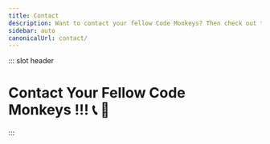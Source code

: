 ```yaml
---
title: Contact
description: Want to contact your fellow Code Monkeys? Then check out these contact methods which include free and open source software with an emphasis on private and secure communication! 📞🐒
sidebar: auto
canonicalUrl: contact/
---
```


::: slot header

# Contact Your Fellow Code <div class="emoji-wrap">Monkeys !!! 📞 🐒</div>

:::

<template>

<div>

<div
  class="contact-card"
>

## Socials 🐵

🔑 Securely message with [Keybase](https://keybase.io/codemonkeystech) - <code class="inline-code-block">codemonkeystech</code>

📨 Join our [Telegram](https://t.me/codemonkeystech) - <code class="inline-code-block">@codemonkeystech</code>

🐸 Let's [Gab](https://gab.com/codemonkeys) - <code class="inline-code-block">@codemonkeys</code>

💡 Speak your mind on [Minds](https://www.minds.com/codemonkeys/) - <code class="inline-code-block">@codemonkeys</code>

🐦 Send a [Tweet](https://twitter.com/codemonkeystech) - <code class="inline-code-block">@codemonkeystech</code>

📧 Reach out via [Email](mailto:support@codemonkeys.tech) - <code class="inline-code-block">support@codemonkeys.tech</code>

<span><vp-icon name="RSS"></vp-icon></span>&nbsp;&nbsp;Subscribe to the [RSS feed](https://codemonkeys.tech/rss.xml)

🦩 J the Code Monkey's npub - <code class="inline-code-block">npub1zn559gr2vwyex2s2mt2s7x5r5ryjeyy0zwy2zx3ckp6ktwpe4p4spgt84e</code>

</div>

<div
  class="contact-card"
>

## Primary PGP Key 🔐

If you know how to use Pretty Good Privacy (PGP), then you can securely communicate with your fellow Code Monkey by using the PGP public key below to send an encrypted message that only I can decrypt.

<code-group>
<code-block title="Fingerprint">
```md
B7E6 FB94 A589 876C CFC2 1E4B 1E07 E75C 19F1 AE0E
```
</code-block>
</code-group>

<div class="pgp-public-key">

:::details PGP Public Key

<div class="copy-btn-wrapper">
    <button class="copy" type="button" v-clipboard:copy="publicKey" v-clipboard:success="onCopy" v-clipboard:error="onError">
      Copy
    </button>
</div>

```md
-----BEGIN PGP PUBLIC KEY BLOCK-----

mQINBGRC03cBEADDn1vVti8bek91JwLh65YNRvF5WRFEAzi8jQaAk55a2JKXvkfW
S1QnP9jZBg/fVCYyi5fopjZqckDAiSjWaIkgZLyEJ4dVeUhw2AoTt8WVgjjC9BI3
6neDCcpz2dHERflBOsR6M0QNUcR/8jzRS7zPUeXWY9VqZIEPanqjbgbU5HwoJvvi
c/zikG3GLGXv3Hm2E2pO03IdOq3Q4y2vDpIptltB5FpTQi/iZzs+Wz2iHQkE3sMK
J8MxubwYkmFoRjbtUHDnoegVHcoFJprdxMnzJYm2TYauneyAKIuSXdBe7pOCxEjO
ikY9gTZ0ldufcfgnO3Harmie4hhuSIYCdLEJc86Yfz6MJVqducf/qjfOfvvJRBja
WQR8eoTGatryQOaRWVqXuSfZb9qRRBbMtPhC4m5FajUBc0l1+YztkQ2UoNKlyTQW
mZ0fshNqhuRb1mxSmUBEMvFxRLuXzyqrAj6dAyEug1vch7PweSMaG4WnY4OZwJcL
DGgBg6p9cFrP9oyp5p+WBepOAHMxLSRgRXYusZH1/IKV1PZXWBqJV1W0Csv5cl6b
/aSnrIU48G0YVYJSUds1LL6atbsuCYtcYMDS4vpCeNxsgpsIDnh22WKtSak8+5Po
MPjx+Ttt5J35D8UGTd668CUtmzp5KEQ48lbTsl3OAq2I8xzJmC8b0Xy9mQARAQAB
tDZKYXkgdGhlIENvZGUgTW9ua2V5IDxqYXl0aGVjb2RlbW9ua2V5Ljd2azdpQHNs
bWFpbC5tZT6JAlQEEwEKAD4WIQS35vuUpYmHbM/CHkseB+dcGfGuDgUCZEkjXAIb
AQUJBaOagAULCQgHAwUVCgkICwUWAgMBAAIeAQIXgAAKCRAeB+dcGfGuDlDeD/9G
2xYbEPam1yHXDXpQOa7q1lTJsStgVo32IH0piNcf0ZQ//K1qrT1P1sdIcfKZqGDM
JgIiht3qctkiR6KwH/QtlpY1+HfjggNWO7Zqol2N2IfZ0mzsHt7MrcN/29mD6LWK
/2+0dr+pf98WhnZsV0eW0FHFl5h1ddGVNph/ibw77cmF1ByR4gtIa9a1znE6UoWH
P61dTkURwOq5/NtHW96Ugp0SQP5C91hoJC2jNJlH2UFqma+tNALJLrSU5Q3df2ly
QZ9hjaLoFqKwiOfSc52+uwH55nvHgYs+MEl4sgkHhOGNZOy2a2rfbaKkv6FLOH/X
FsL5hz9uv/wNNlNFgB8OA0ZqkF0cscTrK/iCeDYadeZioRA+WuMdtE9oMudkxLXW
pp2EgbLCw/cXh2Jy7EoPKvBX6I1JUHQbR6iY4OdQ/JajptXHXlYO1vKi2GCF5nRT
/FRFA5Bu7yd3w3lHdgRr3Feg7Ebcpx97uRsBWPNvQrQh3mCAsYsn1kE+HxCiTwec
vdZTxUgsUK/RYODYP5XpSkDwi+x6B+cja74aBVZTsJpV3LisUXZkC4BcOXk3xy1M
f38V/iVVubs9wxtNXba32dzA4SHpzpnYNgzZrm6buxqm/qg60SRaXIP+8UtDUcc0
L5e907OEbJIXURBxtP7NXDwJNxUy6r4S38F6DVteNrQnSmF5IHRoZSBDb2RlIE1v
bmtleSA8YzBkZW0wbmtleXNAcG0ubWU+iQJUBBMBCgA+FiEEt+b7lKWJh2zPwh5L
HgfnXBnxrg4FAmRC03cCGwEFCQWjmoAFCwkIBwMFFQoJCAsFFgIDAQACHgECF4AA
CgkQHgfnXBnxrg41tw//WI3hV3yS7aD68HSaVvGO9BaycJHbvNW7e4pUsvcNPWqG
uSGMlIre1KkvBMo0D8FF7Ty3Sl+67MG2m/ekl44amOdjfg9q9yaj9yFKuqkSxZyN
DLpB5rNPwVKh76ubIDyWxLAppgCTrU0CKBOhk98QtzXBL6oms7YEw7B2l9NiWfbY
3Bo8lHcCjsuOtnMv0dgE1YalmXAUhWhB+ru7p35I4lsWTDyR5AkygIhQQvf9zEaq
A6xztLeVWsB0t7mXI5BfuyaVT0iRIyDdEqtbLf7lAJvPAKbR6Q6wPkOHOvkvrpYu
Dy4SdB20Vf092MFPYulXXw7CteXJhnKipPdxMCW6PCasPjhYLqBKhlW2RKoYgzmH
RGZH3ghYiL4ct02qarSweppgG8UVeU/s1cGPap2InqhtszLDzBpPHBnHGLKpqChw
5Vbt2AaVATQo8WsUBl08mwqxf66cdYAS+21vRHXlCiRtOVK1vqSSe+knuWxmS0bc
EdPwfA1M11gps6c9pZmjv5Zd+QGxTUF5UyAbAmpPO1w5DYCFFJe6+JVanGARhSNC
7Dqtw6tl97fBWEABDushIOldGcXXR8o1CKSX/XbIz2VDHGBi29EyGRYEEwUOi6I3
77JpkmBGNqa/PhMCSU55OOcbvGQsdR7G/fVu1SnXDqyU/bl+FRf6xaxZd2imAMzR
zsnOxwEQAAEBAAAAAAAAAAAAAAAA/9j/4AAQSkZJRgABAQIAJQAlAAD//gAseHI6
ZDpEQUZnd0Jpdng2azo0LGo6MzE3OTExNjY5Nyx0OjIzMDQyMTE2/+ICsElDQ19Q
Uk9GSUxFAAEBAAACoGxjbXMEQAAAbW50clJHQiBYWVogB+cABAAVABAAOAAIYWNz
cEFQUEwAAAAAAAAAAAAAAAAAAAAAAAAAAAAAAAAAAPbWAAEAAAAA0y1sY21zAAAA
AAAAAAAAAAAAAAAAAAAAAAAAAAAAAAAAAAAAAAAAAAAAAAAAAAAAAAAAAAANZGVz
YwAAASAAAABAY3BydAAAAWAAAAA2d3RwdAAAAZgAAAAUY2hhZAAAAawAAAAsclhZ
WgAAAdgAAAAUYlhZWgAAAewAAAAUZ1hZWgAAAgAAAAAUclRSQwAAAhQAAAAgZ1RS
QwAAAhQAAAAgYlRSQwAAAhQAAAAgY2hybQAAAjQAAAAkZG1uZAAAAlgAAAAkZG1k
ZAAAAnwAAAAkbWx1YwAAAAAAAAABAAAADGVuVVMAAAAkAAAAHABHAEkATQBQACAA
YgB1AGkAbAB0AC0AaQBuACAAcwBSAEcAQm1sdWMAAAAAAAAAAQAAAAxlblVTAAAA
GgAAABwAUAB1AGIAbABpAGMAIABEAG8AbQBhAGkAbgAAWFlaIAAAAAAAAPbWAAEA
AAAA0y1zZjMyAAAAAAABDEIAAAXe///zJQAAB5MAAP2Q///7of///aIAAAPcAADA
blhZWiAAAAAAAABvoAAAOPUAAAOQWFlaIAAAAAAAACSfAAAPhAAAtsRYWVogAAAA
AAAAYpcAALeHAAAY2XBhcmEAAAAAAAMAAAACZmYAAPKnAAANWQAAE9AAAApbY2hy
bQAAAAAAAwAAAACj1wAAVHwAAEzNAACZmgAAJmcAAA9cbWx1YwAAAAAAAAABAAAA
DGVuVVMAAAAIAAAAHABHAEkATQBQbWx1YwAAAAAAAAABAAAADGVuVVMAAAAIAAAA
HABzAFIARwBC/9sAQwA5JysyKyQ5Mi4yQD05RFaPXVZPT1avfYRoj8+22tbLtsjE
5P///+Tz//bEyP///////////93//////////////9sAQwE9QEBWS1aoXV2o/+zI
7P//////////////////////////////////////////////////////////////
/////8IAEQgBIADwAwEiAAIRAQMRAf/EABcAAQEBAQAAAAAAAAAAAAAAAAABAgP/
xAAXAQEBAQEAAAAAAAAAAAAAAAAAAgED/9oADAMBAAIQAxAAAAHiAAAAAAAAAAAA
AAAAAAAUiiUAEoiiLAAAAAAABQAAAAAAASiAAAAFAABSN6zeetZzdOcOmWjm6zc5
rNwACLAABQGjOtyaXGTeY2Q3AALcm9LyubrOtZvJ051KUQCyjazWNapjGs7Iumqm
sOg5tNzLdMNXN5NZqQZ157s9MNVnKWVNKdOe8zV1Lm4zZcNtZUwbKwauGbYbiwdO
etTXJZU9Es3jpIzM3ipbx1zc3HTNxvOm87Omy52Bdmc7wBsrNNk6TNxrLc3z6SaS
0vPpzOnLrzG5TnUqd659JrnvnanWemc2I3AYWtyGLDVnTNc7k1rOs3E1rcjWc3Os
KnrOdmtUbzstc3TncpOmCWNzoli85suBosuJpLKi9Oe5tnLcDcAA1SaxZagDed4m
4Ki6zqbwKh057ysyzcSxl6cuuVyG4AABtNzXJrNTUp059Oc0FTdZ1NYFS3jWbJrD
BdTrnU1yFSBLKALB1nPrNc3SF59Bz3mbPRhlb5m401m5xumd3kawVICWAFSg0W3l
NXfNs9ZneWiYy6NzOpCrlusZbO7z6ZvNvFSIAALKXo5zSFSABvXK5upq5sZyWFSA
B0znrNcprNSAAsFgVKAAAAAAACCwWAAAAAAsFQVKACFQWAAAAAAAAAAAAAAAAAAA
B//EAB4QAAMBAQEAAwEBAAAAAAAAAAABERAgMDFAQXAh/9oACAEBAAEFAv6BCbCf
Xm3aXIT6MJlL4UuT1WUvtcnjCCHzO4TuDXKLr4RdhCZcfCyj6/Zj1D4pS+CIPHqG
LXi9Fwj9Yh6hiHq5nih4h/J+vqdLL3NQxEx4xD26h+d5Q9QxD8H1O3iGQmN5chB+
b4Q9WUvVEx8LyQ+X8eCHyh6h/TQ+Vwh8Ifsh+KHwh+yyeCHwh8TzuTpdIeTL7zZt
2Z8kx+qQ8vE2ZdomP0XNycXbwhryXhch/pC9oa8n43L5Pwv8w//EAB8RAAICAgID
AQAAAAAAAAAAAAABEBEgMSFBAjBQcf/aAAgBAwEBPwH6VHBZwV6aLLxs4GsKKHFF
FFFLCpcpDcXO57GIQhIbEhzUM6GMWoQmNZJDYtFHRZZ1CY1Lhwi8OpeoWo8ZWPU+
ULUIcLLZQ1ZosbsSKs0Xlos3FR+liy1hcXhv6H//xAAdEQACAgMBAQEAAAAAAAAA
AAAAARARIDFBIVAw/9oACAECAQE/AfpWelHpf42UVjR7lYossssvNSxRU6nghjhi
RYpuEdEI7DhZNiQ9lxRUtCcqFDKw7K3D3Dl49lQ9wxQ8tFi8NlQ2aN57Km5oeW8K
isNfQ//EABQQAQAAAAAAAAAAAAAAAAAAAKD/2gAIAQEABj8CBx//xAAgEAACAgID
AQEBAQAAAAAAAAAAARExECAhMFFBQGFw/9oACAEBAAE/If8AJY/WmYjCRwNBv+aJ
EUkiUh+SZwmEeGMtvwphIUMtn0JhIQmPyNNdiSUNBt2yL2SmNOhKXjJFd+HtIcNV
RDEYNVHBkp4vokYSiFkgUQLQkaUJSx5LVcIvCuEWyg0Zl5JZTgtDUZqWEgXKODzy
ZwRcbjFsINx1sNTmpNCuuuNCwqHYklIbnoJSNRlvgk6S0LgcllcIfLw8fouBucJJ
Q9ScFjyaUKXHIosLlHBljgsS0IOsNIn3CcEz0SwlJSG5LjQNt5rikkNYVjrKciap
SPYlA04sVJiQo4BOBeyUyBYplOC0NRouMJokDfM2w0G2yYkK6NBZWU5w3OU+jRor
6i5XWhbNimiod6uu/oO82KaULa/OrfVVpYppUvqq6XGpHDT5pYp069DcdSgJyMNQ
Kx1mhGXi+aFD89qrnH8EjUjhiWSyvRQ/AoYlPPb9BoJEIk5QnI5DUYXoo/gj0mBj
4CT2JI3CLyoCcjEtWTJQxDdlD8aNJ9OpJKQ3Oy9Fj8HIUBwG52aT7dCUsXCGnoTg
QbgfQTgXKEjdOCX5U4Jf+Nf/2gAMAwEAAgADAAAAEAghnvvvvvvvrigggjvvusog
kstvvjgnvvogggjgggkvvrvugggkMpsoTAgtvvogKtv/AP8A/cpCJS+qmxf6OiKN
u2/IjWAdvdwpCOyCy2MhBBdcFye2/wCSUelvQlRESYTv/f8A4r3IokFbCvbq7333
pfYqIJLasPL/AO/lAXJqCCCr0K6C+iGn6rqCqCQJ6BD1yO+lRCW+KE2PgemVMcap
G++u1CSyZ12yiS7c+2+8KCCCSCCCG+86Cy++uOKCGOe++yCCCS2+++++++6iCC//
xAAeEQEAAgMAAwEBAAAAAAAAAAABABEQITEgQWFRUP/aAAgBAwEBPxD+kNlDs+Zt
F+oleYXqVOypyKfAUh+5S5KPAFWwA2TrAA3PmXh+5ZoiVhBC5RNYNzZCADqPZRtl
ji8VYNR0vBVFw1SCmHc2VgRVljLNSzcp6wVe4/mDTBZZAuPVn7gqNkSm5Qz2EvFL
vApLJZowWYlUYIlXs1asUaZRg+Sl6gWxUUYemLfPwx0x1HuOXxC6ESsemOmO51gV
t8RqDwxryehDaVwENsbI0Yp8QuLSiCIJD9nzCjRHULYr0xKfHnwK9lDsiTRLvI0p
iV/P/8QAHhEBAAICAwEBAQAAAAAAAAAAAQARITEQIEFRYVD/2gAIAQIBAT8Q/pJl
rXHCH3LvutSzqWdwB0QY/Msbg30VuiKqmacKXE/cpH5ltsG+Bplo54ZosVrMNReE
FcUgBEuGVcN21HMKyPEwKilYiolEaS3vDdYh9xLippi1HxPmLcbgLiXF4yuLNcIM
ono8FCGW4hmOpm88WZlnD+y1Zi1BeXg5gDu2caONYa489Vq0G+nRxrNOFeDqlxPE
PuL1HCXgVPAg0mYAOq1AtbEMRIfk/cbdwzqAIKyQb67dH5lpC2Xo5XBv+f8A/8QA
JBABAAICAgICAgMBAAAAAAAAAQARITEQQSBhMFFAcXCBkaH/2gAIAQEAAT8Q/iSr
ijZ+X0EDthoFS1ixivUBrMRNn4otCJ2zSEdxn0IrZ4B3cB3iYOmA6xAdX+AC6Ire
IL3FBnEDoudh5imoLeYr1HYJ9ibQ+Q031KB0QWsxWsS738gjTE6Q7kYOKfgxEfqx
6E3R5DwBWiKrcS2eILog3qML2eOZ/UucETtlWzXjiWFQkNR41eFLO4gag3cW2RPT
B9sA9zH0Il7gkLXrw1x2GUsCC08TSR/2iKwwtD4deWUqN8gaYPsieiKeot74veoh
BFT4KVKy3jUdLBacmmK2G0zHg2DNvF+XUqRbbfipadQhEpp43cQX+seEh084ljyE
NH3Hf6zR+pslr1FIIreAXUHWWJTXgsLtz3pSs3x3mIZ/0jkLTk0kWXq4axAWxmib
/tACiMvXFiAD6n0Tb4a3UEGIDkxymSAZmyErYAKJXWOlgtIbMVvBoMW6SbOKVO51
uEVkVs+d1qYK4ZVMeglz1wqcTaPDwk1MOFjjEdw41TfwNNkqSls14osRAsz4hbRA
EtUa41wKKgm8QW8zA6ITQzF0n0IajFOoVCOJv5RXBIXPXIW1ADEEdSjJ4Us7nW50
xQ3BazFaxFXb4g7lik8W16iAiWp4MSt7mAlz1z3pSo34aJu+HdNXjpm3nT4+ub/A
3M38O7Ovjpm/nT5fv8XP9fh1Zq8cBHbzp8fZ5GR/UfgEwwBmN7HJuOPBr8ftNjkF
aIZmAGY7+FvYgwbkwxNiapu5Z+0pd1mIO5gOiUtrXJocO5cEAP1Or/UVXPxl3iX9
kwxo3/iBcOGD+0T2OAu4t6irtgK4OFgfRE4DH3A9nhKnyu5KVG4IbGG4cMQMz+0g
wGmGLtAXXCAH1GzRtg1t3EDMdwYJ3JSxuOPjvW6hSVVvLexB0gOTDNEWfcAMQDQq
CYMsMlUQAfU64VW3mtTuXYb+K36inoIyt8RqdcCD7JRl1KWmB7ML2Yu3iNNkE+5R
hr4GoICqWsa+BFhhuHDAFrHcGD4EVkRK/jXmmjUUKX8VNGosUv8ADX//2YkCVAQT
AQoAPhYhBLfm+5SliYdsz8IeSx4H51wZ8a4OBQJkQtVnAhsBBQkFo5qABQsJCAcD
BRUKCQgLBRYCAwEAAh4BAheAAAoJEB4H51wZ8a4OFSYP+wb1mQ5SYB819k8piLSb
RD+yRzKWuWMuFVmPknQ29Sc/bNmFf5cW0quywU0pD//TeofCjIcB5r9GnpxxSy4r
1AExqpnCen6cJIAzjxnXvFaB+yHKF8VNCFziNPTzre4wq6unANsYLxB6FBKhzcrC
Cxxj8iv5bTJiDKa5UectlQacuNfs6t4B30E/sLE/KXFABdJjUmCJRA777b7LVp20
XTPujai+A7ArQlna+k8m9ZGiI4w1V4lg7RrW8eXNnBLLPXI/FuCL08nmw17hFhok
Y6uiY0DUGShYhtt8vUBNUwHEr6XS+H+P/XGsQoxIf7i6w0MejAqPTTv/d2rerpem
QUurGkfKN75+oC7+rtFXNv7eOhRo0Xku7LhTlNTO6JGEBHmnkQihhEl+goWpeynU
lNLeZDoEbMT6DMBUIQWuvTIzYC6Jg3jmA3oJw3XqkobjfPr8gZAcZF7ROmhtZydQ
ueDFbR+7JR+XImmebwzYIdlx+MZjt3fsxtlsL/xpfoiPh0iZrhbZsPvfbE2aV1Ri
DV6+3cAGFq3YUpdLbNGf088Ddjzd/HA6+m5zYDNv7y2+8H2/SFGySK/LyY/Kr3DT
ozC/C6njE7oMBch8fxLUsQYh+n/c/prtpNajAmPsEs1a2I7pJbOme9O5dbv3XuiQ
RhamGO/epr+6aN0nvkI3dmPWuQINBGRC1DsBEACh+SSUsnokhUazmzj0L7CqKDHv
rfDyoWnlSEGkiTiXhPjtzBMTYM7HKx9b79TV5U0EB+XdW3aCbSuV5gucuoibiKXe
lBdFy0k2tnDnzAM0qUplKaPSvDC3BbNrCfw99hnoaUuFF4xzwiKfMKAVHtai7SK8
sVyTWjyex45NPyySHHkLs0B9Lg/hzl01E4EugIzYO3BlGqhD2RbR9033gB8acD8o
XWvn+3epus1diJKAQqDN0W1GLCaDR+1LKnQjHf5ECKvtvkWEQOylDVoMs/eTxKSv
dsFcawjjuO7vPVPYlOpucG+zG+Oui5UnztgIQV6XaHvYxLTA6coDPkKpvcKOa+JV
/qSNns+9ft3N9dybFvqIIoiIA62UVreDQ7P6R2RLdgdQzj4aba5raD3XZiA2FfY3
CxQUZQkpDJcNE8+6ix09g9wRsdsAsycWPeIlHe3XTR4wrTUA3tasUqc0faIC+LN+
ndc/OkuWciflgD6IspFelVtEHM6nyDu2iTd4ShJrt2rGPdNDTSpeGb1SYr9ArURw
65/rWlaUk/OERO+MkfE3qijCMo10FpilEFCDlABVRHMsQTpJdOqjakIX4BfmBxN4
jpNK5pjoteQtQ91wgclyfg/xr4o0Si78IZBujHtDCTI1V67wLn75e4ltL8eoJGI+
Uf8eQlHNOaWEOyba6QARAQABiQRyBBgBCgAmAhsCFiEEt+b7lKWJh2zPwh5LHgfn
XBnxrg4FAmgjOK0FCQXBl/ICQMF0IAQZAQoAHRYhBPz/13ccyp3Dp161GtcMKHd8
vgSlBQJkQtQ7AAoJENcMKHd8vgSld4gQAJPhpRbqlLMlYIP143Vlf527QvMF59qV
u40KOQFQcWu8EUprVTPObZV6KsJ7QIiy8q+j71jJxu5w1qZqqxUX3yViX1B1Scox
WhGeR9D9TTPMBo2T+46YR/aeL9lKV20AJABNaTqQsuj3Ie94+Velm/5ouEijyO9r
Zz9mkxRxLqBmhJx22axoCYsThtqSIsbNny2lhKsO/sJM8cFvfpD/2W497QjYNROq
AmAJSnbR6ANMnBvC1sqydMuYxUHPzL6UthxJdZZDEtQBvleWBAfAeieS0WGI6HSw
50g3JCGb2pC3uYr+Scrhc54FeDljNfacSESAO8Ic08IgwewJMzF2ere6rXUHXxri
AaMF7qrmjLDSkjdBxDjEmJWfv97LS3nndwA29aGb0XxdZ3RkNARrMKzDBiQ2YybD
/tDlc9iuqSWN5xWA/kUg3IiHCV6wg1PITxBRN3s/gsPFhZDljAMliHm2lypJFPPo
AMtABkJH96kz345L1PMWMLCvSWkcXmq3bKvfaRK1/s8fkrDc4n/0A62kq9DJkRBK
TyhCVyf/D+fYOHA8TPEzwcZ7BiZZKpJs+mYJ6Cnez04BgcH8dG/RoHkymv9ZuEpe
paRJItrC8cr/6oBcgDV1HPJWzztqW+6mYQZ5yguujL/9VPipaVI5HWsHyinISCD7
gTaEJQI32AEMCRAeB+dcGfGuDld9D/970aTJEEh4embm+z1EqpP/1Ye2ZwNTPbfi
4+pzfkOGuxBfY2SQFVrfOxgqE+scUGKGPLtBTUbQ4kk/FV6qG4ggYsHrpEmHwOFc
3c2StTtV9wCBHQq1ZF55bVVZeknO4IPojYdPp+XeX6vkvAvJ/aBqdo88ONJmaYgv
DBfY9e8CqkA/EZrwG6FaO1B2/EAJc2PQy5ZpbBSjFvlsT+JIHxRKgMzCaZBPamLu
4i9JeX007bpxj3yxV9rSpXEy+nvZHXvFrFJVJmnbPF6+NvtLN9v+gY288XtxrVV8
+l8C7+Y31key0IhSwyooqQMbPNd0dRWacSCqc8mPGHreePTvfpHlt20iKwXPUloi
lWHTn4TF/AdSH3gjCy8WMyc0MgT+INTN1FQtq7twwuMXjpb/spuKAn8QokTm28x2
TfYPUBUd3SSUbNXVYJBlG9bPnMn+TCJZkMYkfCiUkMmCw+uztW3czEnbb+EoI/bn
tpPujMD9W0Hz/VHYTWxgCLTnm8N5a/up8S06QPJ+XvCvFUiZ1M3YhpKtjq6UHnZP
thMSpCVhVJqC153CWbQqf0rhojf7d3Zq06v5JWkERbzE5cKUGtxL3FhGdOc6ii6u
eL2fOp75mJjbmz4UAKNUvVpDXlwvQ4nYCJnd61p7XVNqT6mR0Wwwgtycv3bRjHhG
4yFWdXhD5LkCDQRkQtR9ARAAsjtaW7ZytrqmVDP1SyY5Q0ywD3wVXHqVthUJzXZN
VxnJ1sMgzmOK2sHXHSTms8M6hIqb/5W9pdxLVgqE2nxKMuhmwtUIy11GYoNejizz
S/6MdiZeJ7xigcGMshzn1OH6T3fU6EQxaAQjjs7lav1jAQs9cGeVUaBHIUqiRQqT
vDX4NOgoI3lM8hMfElohTi2RnkIzgBrgWmD2NKVIQ2kRL90fNqNilOO7nJ3UYqXZ
SCXo7IqNQwBVhoRkXiW47xBxGFnDyaBU61iDRfVjVU0O4PDd+hBO81o4M9YXcIx3
cUYP5QxP57Io0Km2uDrVYq6yhXh8tEhRxgzlkUpzBran4sTUzS8SGugJJWdqKZwg
jviDEp2trvr3kf4DaD0Z3OHs1XgpJn9NkCa/tTSy/RwYmZSaJ3S/MlN6mD4fPjIk
SwwhH4506CJqCoEeatBw1IGBwx7zu391kzqdvv4jNG2dg1bZypWkJY2HZgwxEC2u
pLRGRx/2c62fhGpeTkTpHfWppuUPuATdOKR4qMKYeaZyruJurTOfKBR6AQaBJVTO
J93D4JOA9UZr0WpfV6n+vaMn0ZDmRLnuxNJ68Tf+IpIGmnYM7N7BlXEha6aofR/D
SkchSwo0S4NntDDg6P3aFjF88t/P97ZOhQwprJ8A3j8NXCOZnXGaws846+S6qJNF
KGkAEQEAAYkCPAQYAQoAJgIbDBYhBLfm+5SliYdsz8IeSx4H51wZ8a4OBQJoIzjs
BQkFwZfvAAoJEB4H51wZ8a4OBBQQALReawtoDWKHy98i/fc5G+LtSjPN5hZ/TrN1
rfbTKTmBw1p7W/O9dfO+cFusz2Z/h70b05GWnz3m00licWjITUKXGESyvNJHe63q
wk5a7wXnoahYyDUQDX50jK017+osclJIvT84osqDslyoIbdiGVEbBGO9HuvScVrt
VpJJuK/+D+jCKRrnEjq5+FaMgwGKAGcGA2puDIYGamrQf9Ei7RUT7E6IZBIU9pEV
4WnPflQ3RbiBBMOpxR1QIperIqxUP2C5gfZshGadXjR13KBS9qPLXHCC+SA49Dqo
JlIWD6KAJ5NPSs1Y4jx8fqofppqXajlMW3LdOx0dtwSB0JsThGXmglc6nNAybuzG
XKa2K6lnYKmlvbH4gfKNb+V0GjOH5IitxqFzCUqcnxobg9r/naUuydmZi74DJCe/
/iHD4kGnljCOWlzMC5Zmiy4e3dLQvAXExdM/yKROg6/ILC1PDoAFhBzG9hyymFjf
kICGxB/CunpOcnVkbvXAXgumZMr+9TuaJMwFXiDHhWmbVOoBILNPiEKWdPlh+nPc
YIlrksfeKlpqZ0sOL9quobBBPDrl6JbcditMHwUjsMSXIFtPcwyjAFF9rcz8xgZB
3fQ1hTo8jFkdYCwDv9qFQEJs727FEHR+zoyl+8spJsYG8Dsb1/pZypbc8y6sAeQi
cvGkTSBRuQINBGRC1LgBEADfGtrGYFhs45BPXUFM1pcfHXR9nI+fSOCNIeGdHf6R
NRqdsnz18Y1c/QRlpmHY2yFqEIZhxGSbu8PbbvAKHDWc/XKE4LOLinznKv6Z4imf
K1g32UO4t4tLVL0kYpl2IpBPOPP6Ka6BfW8/xBXG1m2vuDSywGIYrx97maXjGFLd
+ANeZTimLy3YF6T+VtNet4lZ1OlhC6qTAJwwXBJaXF/bolxvh+b/Nw2EO8xNxVJb
F/Gg940Ca+MTaIFMiZIQRqjRlfPrdg1TWlMhriWYMaLxq3QtqDt7jPrhMnwkcyZE
vEWMtjntoG6iaSYFIppk/LMgPpXclOmbiNqqMiRLy5NpZkV7h5kb6YR0ueQAX3Jp
Kgr2b6SXR+/NrqkVf+nifCk91X9JkNLgU22VJ2P6Zxfyhgb67hVWgOE2qLq8Of2m
maWIJZXG7fBgG8itEQ7VDUBmN7rMlJMFHYT4wRLDu9ordraaXhMcxwmsbWkJsMAz
WwRXnlBceNZvPUJu7lvYKfIF4RWozeOv4aMTAvnUmVzKP9R0kio56qccmq454IQd
EtV1viynHECSVCZKVVvDjjSo7fPta/Bxlodlbpog6LWlZR1838qUwfe/IYU1W/FY
miEjufAd4Xi1LaZQS9mP0Oj0tbD2ax7CGhXeWVwutr7iBvsll+RATZxholYjWMEZ
MQARAQABiQI8BBgBCgAmAhsgFiEEt+b7lKWJh2zPwh5LHgfnXBnxrg4FAmgjORMF
CQXBl9sACgkQHgfnXBnxrg5xRRAAq+foTAyiZXnTH4rCxHw8XSc9J204VchUhtrS
sM14Wo5uF1mmP8DZHSAm6NPDeopb8wRPKYb+E2aiW33zN417LU8xy9jlxA+uPtbN
6DryagRqJ+QR7/6TV9Hw6Bo1GnQHDq6lJ9bSLqagjTv8Vx04GgJxARlyoVzeqSnI
sEPc7KRq4Oa6w6G1vsIjutN9Kd+rCEVrTH193sM9be6IUZg8O53dVHxorP+tWvPe
c6zmymZbMC7TmTYsknXcBxmgGoKO6Q0Ob8MfR6obctCzJhrF96ICLZrYdymQwZfr
yMogIX6d0990CtVxb4AkdrB4QMrzXDNwwIKOGxCdD7I4B4HO13mhuzbOlhQkux9a
J9DQ5xigydDavr9zLkGp1BqpoidYlNOWBZ6ky4GXIJAS2tR9s0D2x05Kmcmp/EUy
hGCwKm1Um2zhgMvjxzQ9mPkHQSppLZfDcnZxFi3GLJS1irzE63kQqvwSTpqC3Wor
3FQganhRyBfTMfGjWLqpPaaNyaJs+CZSz+NAbqFFGyTw0DvP2xppnf/YW6bSEf1s
sKbQSCzkw4tVzq+bN80KeCVcRnkW2uerJ7b4Qt99Divq5L0w23UYO+rfgX48J7nb
3031f5oMojgqlfS/Biy68zICnmbWhsVwJ0Pt3P2RIr0W8pbhN1VOttvAyQfhpSZc
T3HWXZM=
=Ug/9
-----END PGP PUBLIC KEY BLOCK-----
```

:::

</div>

</div>

</div>

</template>

<script>
import pgp from '../.vuepress/data/contact/pgp';

export default {
  data() {
    return {
      fingerprint: pgp.pgp[0].fingerprint,
      publicKey: pgp.pgp[0].publicKey
    };
  },

  methods: {
    onCopy(e) {
      alert(`PGP public key:\n\n${e.text}\n\ncopied to clipboard!`);
    },
    onError(e) {
      alert('Failed copying PGP public key to clipboard: ', e);
    },
  }
}
</script>

<style lang="stylus" scoped>
@import '~rfs/stylus'

h1
  padding-bottom: 5rem

h2
  color: $accentColor
  margin: -2.125rem 0 1.875rem
  padding-top: 4.6rem

.custom-block.details
  margin-bottom: 1.25rem

.contact-card
  border: 0.125rem solid $darkBorderColor
  box-shadow: 0 0.5rem 1rem 0 $darkBorderColor
  transition: 0.2s
  border-radius: 1.875rem
  background-image: radial-gradient(circle at center center, $backgroundColorThree, $backgroundColor)
  .copy-btn-wrapper
    display: flex
    justify-content: flex-end
    .copy
      rfs-font-size(1.125rem)
      margin-top: 0.85rem
      height: 2.125rem
      padding: 0 0.375rem
      color: $textColor
      background-color: inherit
      cursor: pointer
      transition: 0.3s ease
      border: 0.125rem solid $darkBorderColor
      border-radius: 0.5rem
    .copy:hover
      background-image: radial-gradient(circle at center center, $backgroundColorThree, $backgroundColorTwo)
      color: $accentColor

.contact-card:nth-child(n+2)
  margin-top: 3.5rem

.contact-card:hover
  box-shadow: 0.125rem 0.5rem 1rem 0.125rem $darkBoxShadowColor

@media (max-width: 61.25rem)
  h1, h2, h3, p
    text-align: center

@media (max-width: 26.3125rem)
  .contact-card
    padding: 0 1rem

@media (min-width: 26.375rem)
  .contact-card
    padding: 0 2rem
</style>
